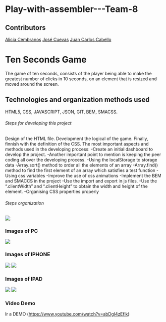 # Play-with-assembler---Team-8

## Contributors

<a href="https://github.com/alicembranos">Alicia Cembranos</a>
<a href="https://github.com/jose-cuevas">José Cuevas</a>
<a href="https://github.com/JcarlosCabello1991">Juan Carlos Cabello</a>

# Ten Seconds Game
The game of ten seconds, consists of the player being able to make the greatest number of clicks in 10 seconds, on an element that is resized and moved around the screen.

## Technologies and organization methods used
HTML5, CSS, JAVASCRIPT, JSON, GIT, BEM, SMACSS.

###### Steps for developing this project
Design of the HTML file.
Development the logical of the game.
Finally, finnish with the definition of the CSS.
The most important aspects and methods used in the developing process:
-Create an initial dashboard to develop the project.
-Another  important point to mention is keeping the peer coding all over the developing process.
-Using the localStorage to storage data
-Array.sort() method to order all the elements of an array
-Array.find() method to find  the first element of an array which satisfies a test function
-Using css variables
-Improve the use of css animations
-Implement the BEM and SMACCS in the project
-Use the import and export in js files.
-Use the “.clientWidth” and “.clientHeight” to obtain the width and height of the element.
-Organising CSS properties properly

###### Steps organization
<img src ="./src/assets/images/Whiteboard.png">

### Images of PC

<img src ="./src/assets/images/pc10seconds.png">

### Images of IPHONE
<img src ="./src/assets/images/iphone.png">
<img src ="./src/assets/images/iphone1.png">

### Images of IPAD
<img src ="./src/assets/images/ipad.png">
<img src ="./src/assets/images/ipad1.png">

### Video Demo

Ir a DEMO (https://www.youtube.com/watch?v=abDgI4zEflk)

